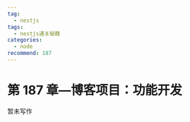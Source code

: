 ```yaml
---
tag:
  - nestjs
tags:
  - nestjs通关秘籍
categories:
  - node
recommend: 187
---
```


# 第 187 章—博客项目：功能开发

暂未写作
